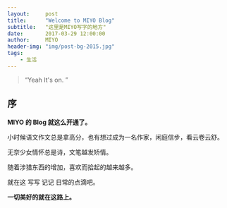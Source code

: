 ```yaml
---
layout:     post
title:      "Welcome to MIYO Blog"
subtitle:   "这里是MIYO写字的地方"
date:       2017-03-29 12:00:00
author:     MIYO
header-img: "img/post-bg-2015.jpg"
tags:
    - 生活
---
```


> “Yeah It's on. ”


## 序

**MIYO 的 Blog 就这么开通了。**

小时候语文作文总是拿高分，也有想过成为一名作家，闲庭信步，看云卷云舒。

无奈少女情怀总是诗，文笔越发矫情。

随着涉猎东西的增加，喜欢而拾起的越来越多。

就在这 写写 记记 日常的点滴吧。

**一切美好的就在这路上。**
